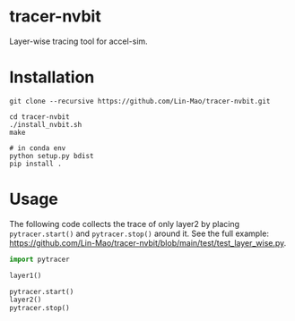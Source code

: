 # tracer-nvbit

Layer-wise tracing tool for accel-sim.

# Installation

```shell
git clone --recursive https://github.com/Lin-Mao/tracer-nvbit.git

cd tracer-nvbit
./install_nvbit.sh
make

# in conda env
python setup.py bdist
pip install .
```

# Usage

The following code collects the trace of only layer2 by placing `pytracer.start()` and `pytracer.stop()` around it. See the full example: https://github.com/Lin-Mao/tracer-nvbit/blob/main/test/test_layer_wise.py.

```python
import pytracer

layer1()

pytracer.start()
layer2()
pytracer.stop()
```


